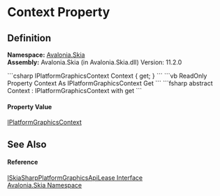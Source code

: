 # Context Property




## Definition
**Namespace:** <a href="N_Avalonia_Skia">Avalonia.Skia</a>  
**Assembly:** Avalonia.Skia (in Avalonia.Skia.dll) Version: 11.2.0

<Tabs groupId="api-code-preview">
<TabItem value="csharp" label="C#">
```csharp
IPlatformGraphicsContext Context { get; }
```
</TabItem>
<TabItem value="vb" label="VB">
```vb
ReadOnly Property Context As IPlatformGraphicsContext
	Get
```
</TabItem>
<TabItem value="fsharp" label="F#">
```fsharp
abstract Context : IPlatformGraphicsContext with get
```
</TabItem>
</Tabs>



#### Property Value
<a href="T_Avalonia_Platform_IPlatformGraphicsContext">IPlatformGraphicsContext</a>

## See Also


#### Reference
<a href="T_Avalonia_Skia_ISkiaSharpPlatformGraphicsApiLease">ISkiaSharpPlatformGraphicsApiLease Interface</a>  
<a href="N_Avalonia_Skia">Avalonia.Skia Namespace</a>  

